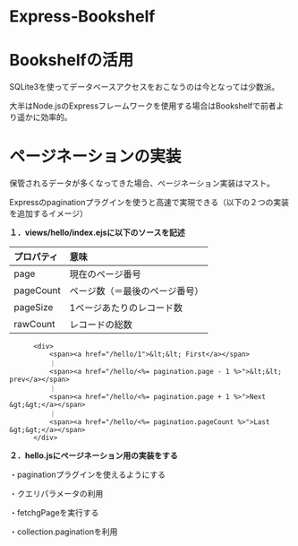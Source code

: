 # Express-Bookshelf

# Bookshelfの活用

SQLite3を使ってデータベースアクセスをおこなうのは今となっては少数派。

大半はNode.jsのExpressフレームワークを使用する場合はBookshelfで前者より遥かに効率的。

# ページネーションの実装

保管されるデータが多くなってきた場合、ページネーション実装はマスト。

Expressのpaginationプラグインを使うと高速で実現できる（以下の２つの実装を追加するイメージ）

**１．views/hello/index.ejsに以下のソースを記述**

|プロパティ|意味|
|:--|:--|
|page|現在のページ番号|
|pageCount|ページ数（＝最後のページ番号）|
|pageSize|1ページあたりのレコード数|
|rawCount|レコードの総数|


```
      <div>
          <span><a href="/hello/1">&lt;&lt; First</a></span>
          ｜
          <span><a href="/hello/<%= pagination.page - 1 %>">&lt;&lt; prev</a></span>
          ｜
          <span><a href="/hello/<%= pagination.page + 1 %>">Next &gt;&gt;</a></span>
          ｜
          <span><a href="/hello/<%= pagination.pageCount %>">Last &gt;&gt;</a></span>
      </div>
```


**２．hello.jsにページネーション用の実装をする**

・paginationプラグインを使えるようにする

・クエリパラメータの利用

・fetchgPageを実行する

・collection.paginationを利用
